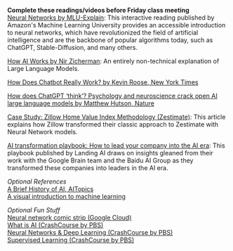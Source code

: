 **Complete these readings/videos before Friday class meeting**  
[Neural Networks by MLU-Explain](https://mlu-explain.github.io/neural-networks/): This interactive reading published by Amazon's Machine Learning University provides an accessible introduction to neural networks, which have revolutionized the field of artificial intelligence and are the backbone of popular algorithms today, such as ChatGPT, Stable-Diffusion, and many others.   

[How AI Works by Nir Zicherman](https://every.to/p/how-ai-works?fbclid=IwAR2KWfiKq627x9SxpTpZojaxHSjaA0zcEELySUyEGhD7jbWzcS3vFNyJ4OI): An entirely non-technical explanation of Large Language Models.

[How Does Chatbot Really Work? by Kevin Roose, New York Times](https://www.nytimes.com/2023/03/28/technology/ai-chatbots-chatgpt-bing-bard-llm.html)  

[How does ChatGPT ‘think’? Psychology and neuroscience crack open AI large language models by Matthew Hutson, Nature](https://www.nature.com/articles/d41586-024-01314-y#:~:text=ChatGPT%20'think'%3F-,Psychology%20and%20neuroscience%20crack%20open%20AI%20large%20language%20models,are%20doing%2C%20how%20and%20why.&text=Matthew%20Hutson%20is%20a%20science%20writer%20based%20in%20New%20York%20City.)  

[Case Study: Zillow Home Value Index Methodology (Zestimate)](https://www.zillow.com/research/methodology-neural-zhvi-32128/): This article explains how Zillow transformed their classic approach to Zestimate with Neural Network models.

[AI transformation playbook: How to lead your company into the AI era](https://landing.ai/case-studies/ai-transformation-playbook/): This playbook published by Landing AI draws on insights gleaned from their work with the Google Brain team and the Baidu AI Group as they transformed these companies into leaders in the AI era. 

*Optional References*  
[A Brief History of AI, AITopics](https://aitopics.org/misc/brief-history)  
[A visual introduction to machine learning](http://www.r2d3.us/visual-intro-to-machine-learning-part-1/)  

*Optional Fun Stuff*  
[Neural network comic strip (Google Cloud)](https://cloud.google.com/products/ai/ml-comic-2?fbclid=IwAR3Dj-zu0dHb45b_fzFp6MQsvnUMLs67Tguo4ojdgKQQYrVYqC73ZoZmGPE)  
[What is AI (CrashCourse by PBS)](https://www.youtube.com/watch?v=a0_lo_GDcFw&list=PL8dPuuaLjXtO65LeD2p4_Sb5XQ51par_b&index=2&t=1s)  
[Neural Networks & Deep Learning (CrashCourse by PBS)](https://www.youtube.com/watch?v=oV3ZY6tJiA0&list=PL8dPuuaLjXtO65LeD2p4_Sb5XQ51par_b&index=4)  
[Supervised Learning (CrashCourse by PBS)](https://www.youtube.com/watch?v=4qVRBYAdLAo&list=PL8dPuuaLjXtO65LeD2p4_Sb5XQ51par_b&index=3)  
